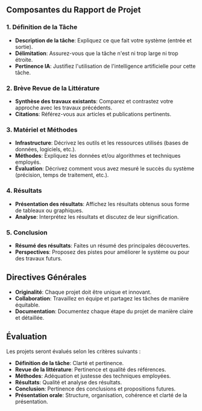 

## Composantes du Rapport de Projet

### 1. Définition de la Tâche



- **Description de la tâche**: Expliquez ce que fait votre système (entrée et sortie).
- **Délimitation**: Assurez-vous que la tâche n'est ni trop large ni trop étroite.
- **Pertinence IA**: Justifiez l'utilisation de l'intelligence artificielle pour cette tâche.

### 2. Brève Revue de la Littérature

- **Synthèse des travaux existants**: Comparez et contrastez votre approche avec les travaux précédents.
- **Citations**: Référez-vous aux articles et publications pertinents.

### 3. Matériel et Méthodes

- **Infrastructure**: Décrivez les outils et les ressources utilisés (bases de données, logiciels, etc.).
- **Méthodes**: Expliquez les données et/ou algorithmes et techniques employés.
- **Évaluation**: Décrivez comment vous avez mesuré le succès du système (précision, temps de traitement, etc.).

### 4. Résultats

- **Présentation des résultats**: Affichez les résultats obtenus sous forme de tableaux ou graphiques.
- **Analyse**: Interprétez les résultats et discutez de leur signification.

### 5. Conclusion

- **Résumé des résultats**: Faites un résumé des principales découvertes.
- **Perspectives**: Proposez des pistes pour améliorer le système ou pour des travaux futurs.

## Directives Générales

- **Originalité**: Chaque projet doit être unique et innovant.
- **Collaboration**: Travaillez en équipe et partagez les tâches de manière équitable.
- **Documentation**: Documentez chaque étape du projet de manière claire et détaillée.

## Évaluation

Les projets seront évalués selon les critères suivants :

- **Définition de la tâche**: Clarté et pertinence.
- **Revue de la littérature**: Pertinence et qualité des références.
- **Méthodes**: Adéquation et justesse des techniques employées.
- **Résultats**: Qualité et analyse des résultats.
- **Conclusion**: Pertinence des conclusions et propositions futures.
- **Présentation orale**: Structure, organisation, cohérence et clarté de la présentation.





